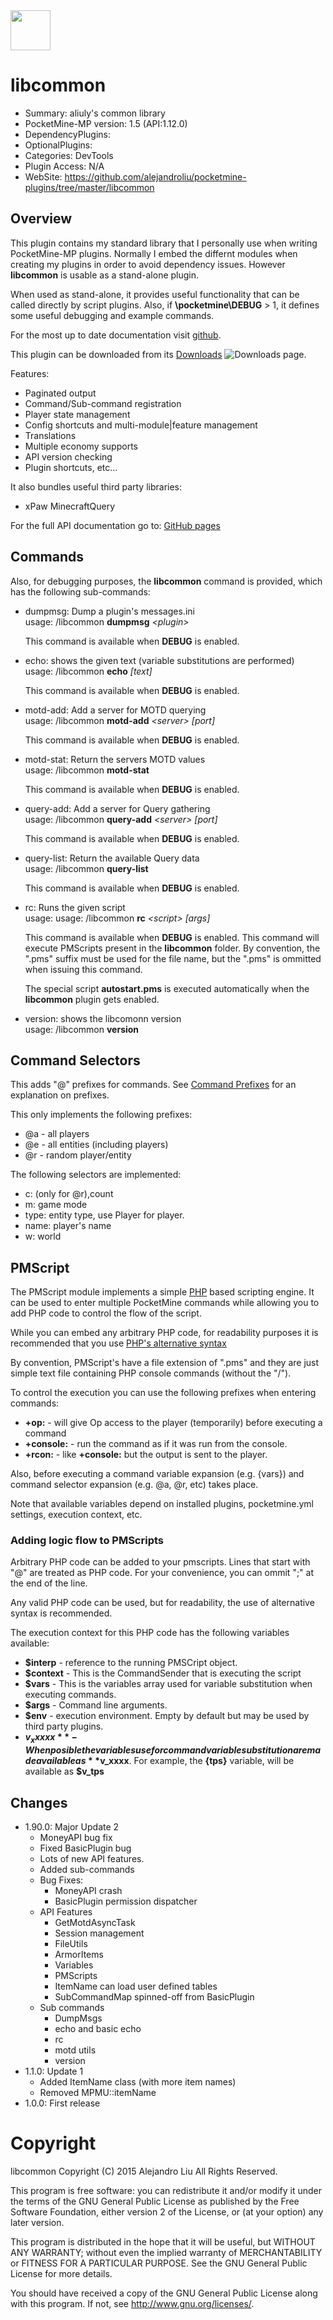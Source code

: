 <img src="https://raw.githubusercontent.com/alejandroliu/pocketmine-plugins/master/Media/common.png" style="width:64px;height:64px" width="64" height="64"/>

<!-- meta:Categories = DevTools -->
<!-- meta:PluginAccess = N/A -->

<!-- template: gd2/header.md -->

# libcommon

- Summary: aliuly's common library
- PocketMine-MP version: 1.5 (API:1.12.0)
- DependencyPlugins:
- OptionalPlugins:
- Categories: DevTools
- Plugin Access: N/A
- WebSite: https://github.com/alejandroliu/pocketmine-plugins/tree/master/libcommon

<!-- end-include -->

## Overview

This plugin contains my standard library that I personally use when
writing PocketMine-MP plugins.  Normally I embed the differnt modules
when creating my plugins in order to avoid dependency issues.  However
**libcommon** is usable as a stand-alone plugin.

When used as stand-alone, it provides useful functionality that
can be called directly by script plugins.  Also, if **\pocketmine\DEBUG** > 1,
it defines some useful debugging and example commands.

For the most up to date documentation visit
[github](https://github.com/alejandroliu/pocketmine-plugins/tree/master/libcommon).

This plugin can be downloaded from its
[Downloads](https://github.com/alejandroliu/pocketmine-plugins/tree/master/libcommon/downloads.md)
<img src="https://raw.githubusercontent.com/alejandroliu/bad-plugins/master/Media/download-icon.png" alt="Downloads"/>
page.

Features:

- Paginated output
- Command/Sub-command registration
- Player state management
- Config shortcuts and multi-module|feature management
- Translations
- Multiple economy supports
- API version checking
- Plugin shortcuts, etc...

It also bundles useful third party libraries:

- xPaw MinecraftQuery

For the full API documentation go to:
[GitHub pages](http://alejandroliu.github.io/pocketmine-plugins/libcommon/apidocs/index.html)

## Commands

Also, for debugging purposes, the **libcommon** command is provided, which
has the following sub-commands:

<!-- template: gd2/subcmds.md -->
* dumpmsg: Dump a plugin's messages.ini<br/>
  usage: /libcommon **dumpmsg** _&lt;plugin&gt;_

  This command is available when **DEBUG** is enabled.
* echo: shows the given text (variable substitutions are performed)<br/>
   usage: /libcommon **echo** _[text]_

  This command is available when **DEBUG** is enabled.
* motd-add: Add a server for MOTD querying<br/>
  usage: /libcommon **motd-add** _&lt;server&gt;_ _[port]_

  This command is available when **DEBUG** is enabled.

* motd-stat: Return the servers MOTD values<br/>
  usage: /libcommon **motd-stat**

  This command is available when **DEBUG** is enabled.
* query-add: Add a server for Query gathering<br/>
  usage: /libcommon **query-add** _&lt;server&gt;_ _[port]_

  This command is available when **DEBUG** is enabled.

* query-list: Return the available Query data<br/>
  usage: /libcommon **query-list**

  This command is available when **DEBUG** is enabled.
* rc: Runs the given script<br/>
  usage: usage: /libcommon **rc** _&lt;script&gt;_ _[args]_

  This command is available when **DEBUG** is enabled.
  This command will execute PMScripts present in the **libcommon**
  folder.  By convention, the ".pms" suffix must be used for the file
  name, but the ".pms" is ommitted when issuing this command.

  The special script **autostart.pms** is executed automatically
  when the **libcommon** plugin gets enabled.

* version: shows the libcomonn version<br/>
   usage: /libcommon **version**

<!-- end-include -->

## Command Selectors
<!-- snippet: cmdselector  -->

This adds "@" prefixes for commands.
See
[Command Prefixes](http://minecraft.gamepedia.com/Commands#Target_selector_arguments)
for an explanation on prefixes.

This only implements the following prefixes:

- @a - all players
- @e - all entities (including players)
- @r - random player/entity

The following selectors are implemented:

- c: (only for @r),count
- m: game mode
- type: entity type, use Player for player.
- name: player's name
- w: world

<!-- end-include -->

<!-- snippet: pmscript  -->
## PMScript

The PMScript module implements a simple [PHP](https://secure.php.net/)
based scripting engine.  It can be used to enter multiple PocketMine
commands while allowing you to add PHP code to control the flow of
the script.

While you can embed any arbitrary PHP code, for readability purposes
it is recommended that you use
[PHP's alternative syntax](http://php.net/manual/en/control-structures.alternative-syntax.php)

By convention, PMScript's have a file extension of ".pms" and they are
just simple text file containing PHP console commands (without the "/").

To control the execution you can use the following prefixes when
entering commands:

* **+op:** - will give Op access to the player (temporarily) before executing
  a command
* **+console:** - run the command as if it was run from the console.
* **+rcon:** - like **+console:** but the output is sent to the player.

Also, before executing a command variable expansion (e.g. {vars}) and
command selector expansion (e.g. @a, @r, etc) takes place.

Note that available variables depend on installed plugins, pocketmine.yml
settings, execution context, etc.

### Adding logic flow to PMScripts

Arbitrary PHP code can be added to your pmscripts.  Lines that start
with "@" are treated as PHP code.  For your convenience,
you can ommit ";" at the end of the line.

Any valid PHP code can be used, but for readability, the use of
alternative syntax is recommended.

The execution context for this PHP code has the following variables
available:

* **$interp** - reference to the running PMSCript object.
* **$context** - This is the CommandSender that is executing the script
* **$vars** - This is the variables array used for variable substitution
  when executing commands.
* **$args** - Command line arguments.
* **$env** - execution environment.  Empty by default but may be used
  by third party plugins.
* **$v_xxxxx** - When posible the variables use for command variable
  substitution are made available as **$v_xxxx**.  For example, the
  **{tps}** variable, will be available as **$v_tps**

<!-- end-include -->

## Changes

- 1.90.0: Major Update 2
  * MoneyAPI bug fix
  * Fixed BasicPlugin bug
  * Lots of new API features.
  * Added sub-commands
  * Bug Fixes:
    * MoneyAPI crash
    * BasicPlugin permission dispatcher
  * API Features
    * GetMotdAsyncTask
    * Session management
    * FileUtils
    * ArmorItems
    * Variables
    * PMScripts
    * ItemName can load user defined tables
    * SubCommandMap spinned-off from BasicPlugin
  * Sub commands
    * DumpMsgs
    * echo and basic echo
    * rc
    * motd utils
    * version
- 1.1.0: Update 1
  * Added ItemName class (with more item names)
  * Removed MPMU::itemName
- 1.0.0: First release

# Copyright

libcommon
Copyright (C) 2015 Alejandro Liu
All Rights Reserved.

This program is free software: you can redistribute it and/or modify
it under the terms of the GNU General Public License as published by
the Free Software Foundation, either version 2 of the License, or
(at your option) any later version.

This program is distributed in the hope that it will be useful,
but WITHOUT ANY WARRANTY; without even the implied warranty of
MERCHANTABILITY or FITNESS FOR A PARTICULAR PURPOSE.  See the
GNU General Public License for more details.

You should have received a copy of the GNU General Public License
along with this program.  If not, see <http://www.gnu.org/licenses/>.
